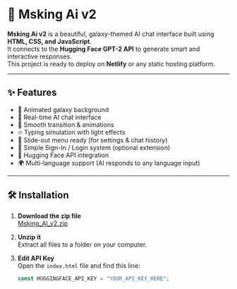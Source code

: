 # 🌌 Msking Ai v2

**Msking Ai v2** is a beautiful, galaxy-themed AI chat interface built using **HTML, CSS, and JavaScript**.  
It connects to the **Hugging Face GPT-2 API** to generate smart and interactive responses.  
This project is ready to deploy on **Netlify** or any static hosting platform.

---

## ✨ Features

- 🚀 Animated galaxy background  
- 💬 Real-time AI chat interface  
- 🌈 Smooth transition & animations  
- 🔥 Typing simulation with light effects  
- 🧭 Slide-out menu ready (for settings & chat history)  
- 🔐 Simple Sign-In / Login system (optional extension)  
- 🤗 Hugging Face API integration  
- 🌍 Multi-language support (AI responds to any language input)

---

## 🛠️ Installation

1. **Download the zip file**  
   [Msking_AI_v2.zip](sandbox:/mnt/data/Msking_AI_v2.zip)

2. **Unzip it**  
   Extract all files to a folder on your computer.

3. **Edit API Key**  
   Open the `index.html` file and find this line:
   ```js
   const HUGGINGFACE_API_KEY = "YOUR_API_KEY_HERE";
